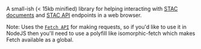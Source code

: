 A small-ish (< 15kb minified) library for helping interacting with [STAC documents](https://github.com/radiantearth/stac-spec) and [STAC API](https://github.com/radiantearth/stac-api-spec) endpoints in a web browser. 

Note: Uses the [`Fetch API`](https://developer.mozilla.org/en-US/docs/Web/API/Fetch_API/Using_Fetch) for making requests, so if you'd like to use it in NodeJS then you'll need to use a polyfill like isomorphic-fetch which makes Fetch available as a global.
